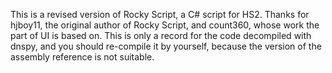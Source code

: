 This is a revised version of Rocky Script, a C# script for HS2.
Thanks for hjboy11, the original author of Rocky Script, and count360, whose work the part of UI is based on.
This is only a record for the code decompiled with dnspy, and you should re-compile it by yourself, because the version of the assembly reference is not suitable.